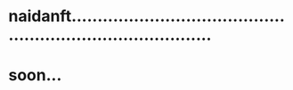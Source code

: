 # naidanft................................................................................
# soon...
